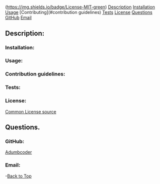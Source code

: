  
  #  
  (https://img.shields.io/badge/License-MIT-green)
  [Description](#description)
    [Installation](#installation)
    [Usage](#usage)
    [Contributing](#contribution guidelines)
    [Tests](#tests)
    [License](#license)
  [Questions](#questions)
    [GitHub](#github)
    [Email](#email)
    
  ## Description:
  

  ### Installation:
  

  ### Usage:
  

  ### Contribution guidelines:
  

  ### Tests:
  

  ### License:

  [Common License source](https://opensource.org/licenses)
  ## Questions.
  ### GitHub:
  [Adumbcoder]()

  ### Email:
  

  -[Back to Top](#)
